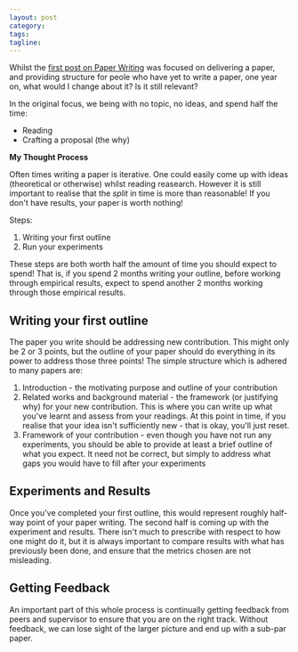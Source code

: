 ```yaml
---
layout: post
category:
tags:
tagline:
---
```


Whilst the [first post on Paper Writing](http://chappers.github.io/web%20micro%20log/2016/12/12/paper-writing/) was focused on delivering a paper, and providing structure for peole who have yet to write a paper, one year on, what would I change about it? Is it still relevant?

In the original focus, we being with no topic, no ideas, and spend half the time:

- Reading
- Crafting a proposal (the why)

**My Thought Process**

Often times writing a paper is iterative. One could easily come up with ideas (theoretical or otherwise) whilst reading reasearch. However it is still important to realise that the _split_ in time is more than reasonable! If you don't have results, your paper is worth nothing!

Steps:

1.  Writing your first outline
2.  Run your experiments

These steps are both worth half the amount of time you should expect to spend! That is, if you spend 2 months writing your outline, before working through empirical results, expect to spend another 2 months working through those empirical results.

## Writing your first outline

The paper you write should be addressing new contribution. This might only be 2 or 3 points, but the outline of your paper should do everything in its power to address those three points! The simple structure which is adhered to many papers are:

1.  Introduction - the motivating purpose and outline of your contribution
2.  Related works and background material - the framework (or justifying why) for your new contribution. This is where you can write up what you've learnt and assess from your readings. At this point in time, if you realise that your idea isn't sufficiently new - that is okay, you'll just reset.
3.  Framework of your contribution - even though you have not run any experiments, you should be able to provide at least a brief outline of what you expect. It need not be correct, but simply to address what gaps you would have to fill after your experiments

## Experiments and Results

Once you've completed your first outline, this would represent roughly half-way point of your paper writing. The second half is coming up with the experiment and results. There isn't much to prescribe with respect to how one might do it, but it is always important to compare results with what has previously been done, and ensure that the metrics chosen are not misleading.

## Getting Feedback

An important part of this whole process is continually getting feedback from peers and supervisor to ensure that you are on the right track. Without feedback, we can lose sight of the larger picture and end up with a sub-par paper.
